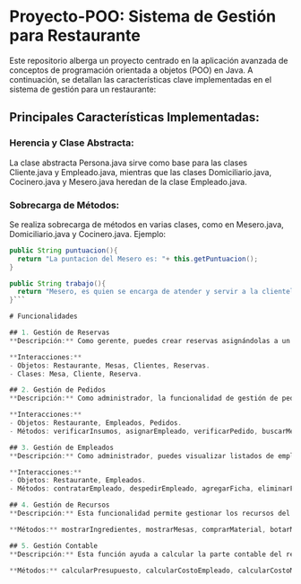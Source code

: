 # Proyecto-POO: Sistema de Gestión para Restaurante

Este repositorio alberga un proyecto centrado en la aplicación avanzada de conceptos de programación orientada a objetos (POO) en Java. A continuación, se detallan las características clave implementadas en el sistema de gestión para un restaurante:

## Principales Características Implementadas:

### Herencia y Clase Abstracta:

La clase abstracta Persona.java sirve como base para las clases Cliente.java y Empleado.java, mientras que las clases Domiciliario.java, Cocinero.java y Mesero.java heredan de la clase Empleado.java.

### Sobrecarga de Métodos:

Se realiza sobrecarga de métodos en varias clases, como en Mesero.java, Domiciliario.java y Cocinero.java. Ejemplo:

```java
public String puntuacion(){
  return "La puntacion del Mesero es: "+ this.getPuntuacion();
}

public String trabajo(){
  return "Mesero, es quien se encarga de atender y servir a la clientela.";
}```

# Funcionalidades

## 1. Gestión de Reservas
**Descripción:** Como gerente, puedes crear reservas asignándolas a un cliente (dueño). El sistema maneja dos listas: reservas sin confirmar (sin mesa asignada) y confirmadas (con mesa asignada). Puedes consultar ambas listas, cancelar reservas no confirmadas y confirmar reservas asignándoles una mesa. El programa evita excepciones y realiza validaciones, como afiliar al restaurante al cliente al realizar su primera reserva, gestionar la disponibilidad de mesas, y garantizar que la fecha de reserva sea posterior al día actual.

**Interacciones:**
- Objetos: Restaurante, Mesas, Clientes, Reservas.
- Clases: Mesa, Cliente, Reserva.

## 2. Gestión de Pedidos
**Descripción:** Como administrador, la funcionalidad de gestión de pedidos permite agregar pedidos a través de un menú inteligente. El sistema verifica la disponibilidad de insumos, asigna empleados a los pedidos, y gestiona automáticamente pedidos asociados a reservas. Se clasifican y verifican platos para asignar empleados según su disponibilidad. Los pedidos se dividen en consumo en el restaurante y a domicilio, facilitando la organización y búsqueda.

**Interacciones:**
- Objetos: Restaurante, Empleados, Pedidos.
- Métodos: verificarInsumos, asignarEmpleado, verificarPedido, buscarMesaDisponible.

## 3. Gestión de Empleados
**Descripción:** Como administrador, puedes visualizar listados de empleados contratados y aspirantes disponibles. Detalles como nombre, puesto y turno se proporcionan. La funcionalidad permite contratar empleados de la lista de aspirantes y despedir empleados. Además, puedes agregar y eliminar fichas de aspirantes, incorporándolas a la lista para evaluación antes de la contratación final.

**Interacciones:**
- Objetos: Restaurante, Empleados.
- Métodos: contratarEmpleado, despedirEmpleado, agregarFicha, eliminarFicha.

## 4. Gestión de Recursos
**Descripción:** Esta funcionalidad permite gestionar los recursos del restaurante, como ingredientes, materiales y mesas. Se pueden visualizar los disponibles con sus fechas de caducidad. El usuario puede comprar o desechar materiales e ingredientes, y comprar mesas. El sistema evalúa la disponibilidad de mesas y genera una aleatoriamente si es necesario.

**Métodos:** mostrarIngredientes, mostrarMesas, comprarMaterial, botarMaterial, comprarMesa.

## 5. Gestión Contable
**Descripción:** Esta función ayuda a calcular la parte contable del restaurante. Permite verificar el presupuesto total, calcular los costos de empleados e inventario, y determinar las ganancias brutas y netas. También, se puede calcular el costo promedio de los ingredientes por plato, proporcionando información esencial para la toma de decisiones financieras.

**Métodos:** calcularPresupuesto, calcularCostoEmpleado, calcularCostoMaterial, calcularGananciaBruta, calcularGananciaNeta, calcularCostoPromedio.
